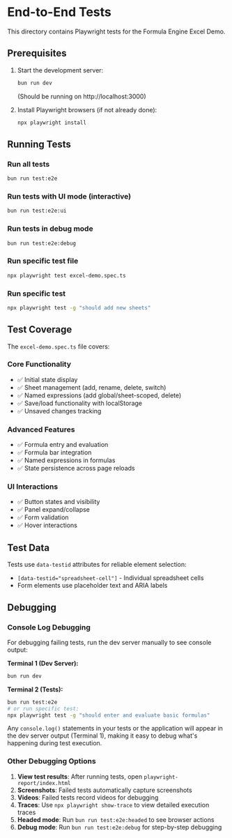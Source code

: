 # End-to-End Tests

This directory contains Playwright tests for the Formula Engine Excel Demo.

## Prerequisites

1. Start the development server:
   ```bash
   bun run dev
   ```
   (Should be running on http://localhost:3000)

2. Install Playwright browsers (if not already done):
   ```bash
   npx playwright install
   ```

## Running Tests

### Run all tests
```bash
bun run test:e2e
```

### Run tests with UI mode (interactive)
```bash
bun run test:e2e:ui
```

### Run tests in debug mode
```bash
bun run test:e2e:debug
```

### Run specific test file
```bash
npx playwright test excel-demo.spec.ts
```

### Run specific test
```bash
npx playwright test -g "should add new sheets"
```

## Test Coverage

The `excel-demo.spec.ts` file covers:

### Core Functionality
- ✅ Initial state display
- ✅ Sheet management (add, rename, delete, switch)
- ✅ Named expressions (add global/sheet-scoped, delete)
- ✅ Save/load functionality with localStorage
- ✅ Unsaved changes tracking

### Advanced Features
- ✅ Formula entry and evaluation
- ✅ Formula bar integration
- ✅ Named expressions in formulas
- ✅ State persistence across page reloads

### UI Interactions
- ✅ Button states and visibility
- ✅ Panel expand/collapse
- ✅ Form validation
- ✅ Hover interactions

## Test Data

Tests use `data-testid` attributes for reliable element selection:
- `[data-testid="spreadsheet-cell"]` - Individual spreadsheet cells
- Form elements use placeholder text and ARIA labels

## Debugging

### Console Log Debugging

For debugging failing tests, run the dev server manually to see console output:

**Terminal 1 (Dev Server):**
```bash
bun run dev
```

**Terminal 2 (Tests):**
```bash
bun run test:e2e
# or run specific test:
npx playwright test -g "should enter and evaluate basic formulas"
```

Any `console.log()` statements in your tests or the application will appear in the dev server output (Terminal 1), making it easy to debug what's happening during test execution.

### Other Debugging Options

1. **View test results**: After running tests, open `playwright-report/index.html`
2. **Screenshots**: Failed tests automatically capture screenshots
3. **Videos**: Failed tests record videos for debugging
4. **Traces**: Use `npx playwright show-trace` to view detailed execution traces
5. **Headed mode**: Run `bun run test:e2e:headed` to see browser actions
6. **Debug mode**: Run `bun run test:e2e:debug` for step-by-step debugging
